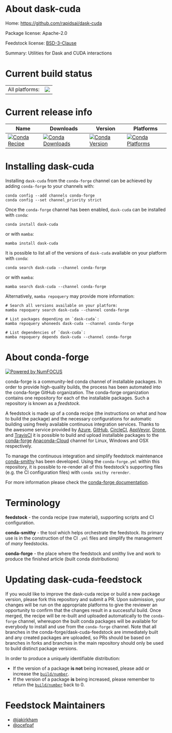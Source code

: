 About dask-cuda
===============

Home: https://github.com/rapidsai/dask-cuda

Package license: Apache-2.0

Feedstock license: [BSD-3-Clause](https://github.com/conda-forge/dask-cuda-feedstock/blob/main/LICENSE.txt)

Summary: Utilities for Dask and CUDA interactions

Current build status
====================


<table><tr><td>All platforms:</td>
    <td>
      <a href="https://dev.azure.com/conda-forge/feedstock-builds/_build/latest?definitionId=12463&branchName=main">
        <img src="https://dev.azure.com/conda-forge/feedstock-builds/_apis/build/status/dask-cuda-feedstock?branchName=main">
      </a>
    </td>
  </tr>
</table>

Current release info
====================

| Name | Downloads | Version | Platforms |
| --- | --- | --- | --- |
| [![Conda Recipe](https://img.shields.io/badge/recipe-dask--cuda-green.svg)](https://anaconda.org/conda-forge/dask-cuda) | [![Conda Downloads](https://img.shields.io/conda/dn/conda-forge/dask-cuda.svg)](https://anaconda.org/conda-forge/dask-cuda) | [![Conda Version](https://img.shields.io/conda/vn/conda-forge/dask-cuda.svg)](https://anaconda.org/conda-forge/dask-cuda) | [![Conda Platforms](https://img.shields.io/conda/pn/conda-forge/dask-cuda.svg)](https://anaconda.org/conda-forge/dask-cuda) |

Installing dask-cuda
====================

Installing `dask-cuda` from the `conda-forge` channel can be achieved by adding `conda-forge` to your channels with:

```
conda config --add channels conda-forge
conda config --set channel_priority strict
```

Once the `conda-forge` channel has been enabled, `dask-cuda` can be installed with `conda`:

```
conda install dask-cuda
```

or with `mamba`:

```
mamba install dask-cuda
```

It is possible to list all of the versions of `dask-cuda` available on your platform with `conda`:

```
conda search dask-cuda --channel conda-forge
```

or with `mamba`:

```
mamba search dask-cuda --channel conda-forge
```

Alternatively, `mamba repoquery` may provide more information:

```
# Search all versions available on your platform:
mamba repoquery search dask-cuda --channel conda-forge

# List packages depending on `dask-cuda`:
mamba repoquery whoneeds dask-cuda --channel conda-forge

# List dependencies of `dask-cuda`:
mamba repoquery depends dask-cuda --channel conda-forge
```


About conda-forge
=================

[![Powered by
NumFOCUS](https://img.shields.io/badge/powered%20by-NumFOCUS-orange.svg?style=flat&colorA=E1523D&colorB=007D8A)](https://numfocus.org)

conda-forge is a community-led conda channel of installable packages.
In order to provide high-quality builds, the process has been automated into the
conda-forge GitHub organization. The conda-forge organization contains one repository
for each of the installable packages. Such a repository is known as a *feedstock*.

A feedstock is made up of a conda recipe (the instructions on what and how to build
the package) and the necessary configurations for automatic building using freely
available continuous integration services. Thanks to the awesome service provided by
[Azure](https://azure.microsoft.com/en-us/services/devops/), [GitHub](https://github.com/),
[CircleCI](https://circleci.com/), [AppVeyor](https://www.appveyor.com/),
[Drone](https://cloud.drone.io/welcome), and [TravisCI](https://travis-ci.com/)
it is possible to build and upload installable packages to the
[conda-forge](https://anaconda.org/conda-forge) [Anaconda-Cloud](https://anaconda.org/)
channel for Linux, Windows and OSX respectively.

To manage the continuous integration and simplify feedstock maintenance
[conda-smithy](https://github.com/conda-forge/conda-smithy) has been developed.
Using the ``conda-forge.yml`` within this repository, it is possible to re-render all of
this feedstock's supporting files (e.g. the CI configuration files) with ``conda smithy rerender``.

For more information please check the [conda-forge documentation](https://conda-forge.org/docs/).

Terminology
===========

**feedstock** - the conda recipe (raw material), supporting scripts and CI configuration.

**conda-smithy** - the tool which helps orchestrate the feedstock.
                   Its primary use is in the construction of the CI ``.yml`` files
                   and simplify the management of *many* feedstocks.

**conda-forge** - the place where the feedstock and smithy live and work to
                  produce the finished article (built conda distributions)


Updating dask-cuda-feedstock
============================

If you would like to improve the dask-cuda recipe or build a new
package version, please fork this repository and submit a PR. Upon submission,
your changes will be run on the appropriate platforms to give the reviewer an
opportunity to confirm that the changes result in a successful build. Once
merged, the recipe will be re-built and uploaded automatically to the
`conda-forge` channel, whereupon the built conda packages will be available for
everybody to install and use from the `conda-forge` channel.
Note that all branches in the conda-forge/dask-cuda-feedstock are
immediately built and any created packages are uploaded, so PRs should be based
on branches in forks and branches in the main repository should only be used to
build distinct package versions.

In order to produce a uniquely identifiable distribution:
 * If the version of a package **is not** being increased, please add or increase
   the [``build/number``](https://docs.conda.io/projects/conda-build/en/latest/resources/define-metadata.html#build-number-and-string).
 * If the version of a package **is** being increased, please remember to return
   the [``build/number``](https://docs.conda.io/projects/conda-build/en/latest/resources/define-metadata.html#build-number-and-string)
   back to 0.

Feedstock Maintainers
=====================

* [@jakirkham](https://github.com/jakirkham/)
* [@ocefpaf](https://github.com/ocefpaf/)

